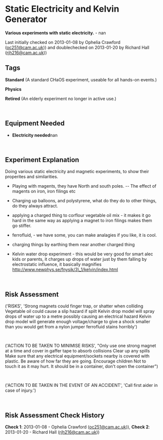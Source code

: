 # Static Electricity and Kelvin Generator

**Various experiments with static electricity.** - nan

Last initially checked on 2013-01-08 by Ophelia Crawford (oc251@cam.ac.uk)) and doublechecked on 2013-01-20 by Richard Hall (rjh216@cam.ac.uk))

## Tags
<!--- Start Tags (DO NOT REMOVE THIS COMMENT) --->

**Standard** (A standard CHaOS experiment, useable for all hands-on events.)

**Physics**

**Retired** (An elderly experiment no longer in active use.)
<!--- End Tags (DO NOT REMOVE THIS COMMENT) --->

<br/>

## Equipment Needed 
- **Electricity needed**nan

<br/>

## Experiment Explanation 

Doing various static electricity and magnetic experiments, to show their properites and similarities.

- Playing with magents, they have North and south poles.
-- The effect of magents on iron, iron filings etc

- Charging up balloons, and polystyrene, what do they do to other things, do they always attract.

- applying a charged thing to corflour vegetable oil mix - it makes it go hard in the same way as applying a magnet to iron filings makes them go stiffer.

- ferrofluid, - we have some, you can make analagies if you like, it is cool.

- charging things by earthing them near another charged thing

- Kelvin water drop experiment - this would be very good for smart alec kids or parents, it charges up drops of water just by them falling by electrostatic influence, it basically magnifies 
http://www.newphys.se/fnysik/3\_1/kelvin/index.html

<br/>

## Risk Assessment

('RISKS', 'Strong magnets could finger trap, or shatter when colliding  Vegetable oil could cause a slip hazard if spilt  Kelvin drop model will spray drops of water up to a metre possibly causing an electrical hazard  Kelvin drop model will generate enough voltage/charge to give a shock smaller than you would get from a nylon jumper  ferrofluid stains horribly')

<br/>

('ACTION TO BE TAKEN TO MINIMISE RISKS', "Only use one strong magnet at a time and cover in gaffer tape to absorb collisions  Clear up any spills  Make sure that any electrical equipment/sockets nearby is covered with plastic. Be aware of how far they are going.  Encourage children Not to touch it as it may hurt.  It should be in a container, don't open the container")

<br/>

('ACTION TO BE TAKEN IN THE EVENT OF AN ACCIDENT', 'Call first aider in case of injury.')

<br/>

## Risk Assessment Check History 

**Check 1**: 2013-01-08 - Ophelia Crawford (oc251@cam.ac.uk)), **Check 2**: 2013-01-20 - Richard Hall (rjh216@cam.ac.uk))